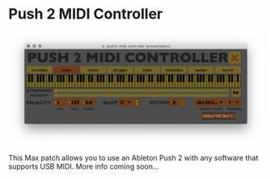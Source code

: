 # Push 2 MIDI Controller
![Screenshot](./screenshot.png)

This Max patch allows you to use an Ableton Push 2 with any software that supports USB MIDI. More info coming soon...